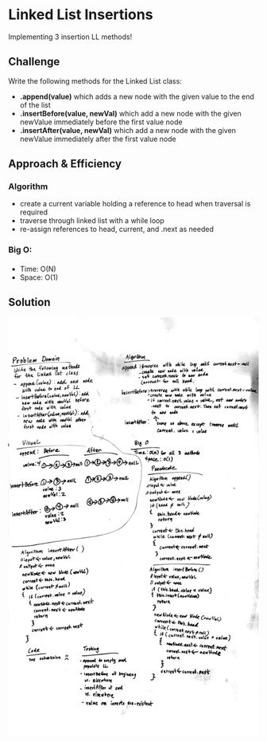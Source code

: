 # Linked List Insertions
Implementing 3 insertion LL methods!

## Challenge
Write the following methods for the Linked List class:
- **.append(value)** which adds a new node with the given value to the end of the list
- **.insertBefore(value, newVal)** which add a new node with the given newValue immediately before the first value node
- **.insertAfter(value, newVal)** which add a new node with the given newValue immediately after the first value node

## Approach & Efficiency
### Algorithm
- create a current variable holding a reference to head when traversal is required
- traverse through linked list with a while loop
- re-assign references to head, current, and .next as needed

### Big O:
####
- Time: O(N)
- Space: O(1)

## Solution
![Linked List Insertions](../../../assets/linked-list-insertions.jpg "linked list insertions")
